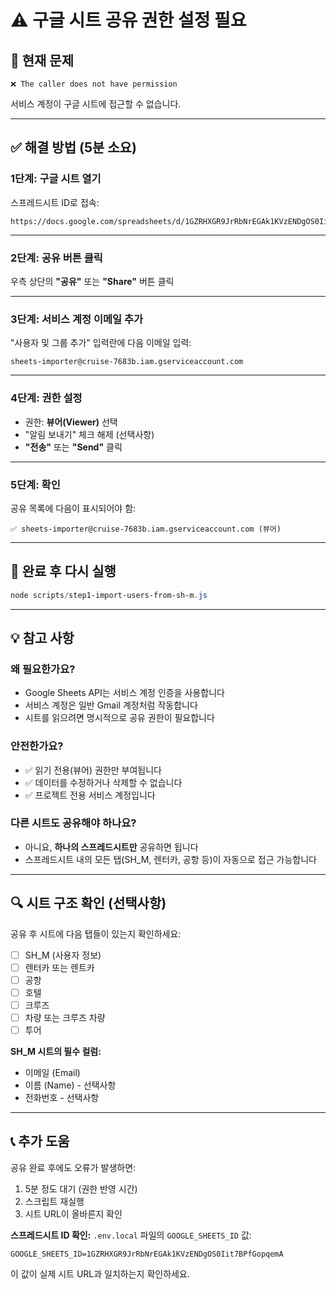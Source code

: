 # ⚠️ 구글 시트 공유 권한 설정 필요

## 🔴 현재 문제
```
❌ The caller does not have permission
```

서비스 계정이 구글 시트에 접근할 수 없습니다.

---

## ✅ 해결 방법 (5분 소요)

### 1단계: 구글 시트 열기
스프레드시트 ID로 접속:
```
https://docs.google.com/spreadsheets/d/1GZRHXGR9JrRbNrEGAk1KVzENDgOS0Iit7BPfGopqemA/edit
```

---

### 2단계: 공유 버튼 클릭
우측 상단의 **"공유"** 또는 **"Share"** 버튼 클릭

---

### 3단계: 서비스 계정 이메일 추가
"사용자 및 그룹 추가" 입력란에 다음 이메일 입력:

```
sheets-importer@cruise-7683b.iam.gserviceaccount.com
```

---

### 4단계: 권한 설정
- 권한: **뷰어(Viewer)** 선택
- "알림 보내기" 체크 해제 (선택사항)
- **"전송"** 또는 **"Send"** 클릭

---

### 5단계: 확인
공유 목록에 다음이 표시되어야 함:
```
✅ sheets-importer@cruise-7683b.iam.gserviceaccount.com (뷰어)
```

---

## 🎯 완료 후 다시 실행

```powershell
node scripts/step1-import-users-from-sh-m.js
```

---

## 💡 참고 사항

### 왜 필요한가요?
- Google Sheets API는 서비스 계정 인증을 사용합니다
- 서비스 계정은 일반 Gmail 계정처럼 작동합니다
- 시트를 읽으려면 명시적으로 공유 권한이 필요합니다

### 안전한가요?
- ✅ 읽기 전용(뷰어) 권한만 부여됩니다
- ✅ 데이터를 수정하거나 삭제할 수 없습니다
- ✅ 프로젝트 전용 서비스 계정입니다

### 다른 시트도 공유해야 하나요?
- 아니요, **하나의 스프레드시트만** 공유하면 됩니다
- 스프레드시트 내의 모든 탭(SH_M, 렌터카, 공항 등)이 자동으로 접근 가능합니다

---

## 🔍 시트 구조 확인 (선택사항)

공유 후 시트에 다음 탭들이 있는지 확인하세요:

- [ ] SH_M (사용자 정보)
- [ ] 렌터카 또는 렌트카
- [ ] 공항
- [ ] 호텔
- [ ] 크루즈
- [ ] 차량 또는 크루즈 차량
- [ ] 투어

**SH_M 시트의 필수 컬럼:**
- 이메일 (Email)
- 이름 (Name) - 선택사항
- 전화번호 - 선택사항

---

## 📞 추가 도움

공유 완료 후에도 오류가 발생하면:
1. 5분 정도 대기 (권한 반영 시간)
2. 스크립트 재실행
3. 시트 URL이 올바른지 확인

**스프레드시트 ID 확인:**
`.env.local` 파일의 `GOOGLE_SHEETS_ID` 값:
```
GOOGLE_SHEETS_ID=1GZRHXGR9JrRbNrEGAk1KVzENDgOS0Iit7BPfGopqemA
```

이 값이 실제 시트 URL과 일치하는지 확인하세요.
